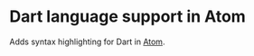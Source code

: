 # Dart language support in Atom

Adds syntax highlighting for Dart in [Atom](https://atom.io/packages/language-dart2).
